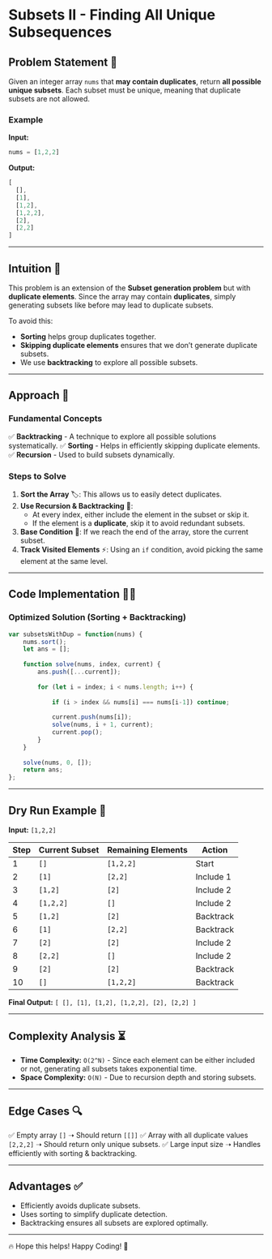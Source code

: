 # Subsets II - Finding All Unique Subsequences

## Problem Statement 📌
Given an integer array `nums` that **may contain duplicates**, return **all possible unique subsets**.
Each subset must be unique, meaning that duplicate subsets are not allowed.

### Example
**Input:**
```js
nums = [1,2,2]
```
**Output:**
```js
[
  [],
  [1],
  [1,2],
  [1,2,2],
  [2],
  [2,2]
]
```

---

## Intuition 🎯
This problem is an extension of the **Subset generation problem** but with **duplicate elements**.
Since the array may contain **duplicates**, simply generating subsets like before may lead to duplicate subsets.

To avoid this:
- **Sorting** helps group duplicates together.
- **Skipping duplicate elements** ensures that we don’t generate duplicate subsets.
- We use **backtracking** to explore all possible subsets.

---

## Approach 🚀

### **Fundamental Concepts**
✅ **Backtracking** - A technique to explore all possible solutions systematically.
✅ **Sorting** - Helps in efficiently skipping duplicate elements.
✅ **Recursion** - Used to build subsets dynamically.

### **Steps to Solve**
1. **Sort the Array** 🏷️: This allows us to easily detect duplicates.
2. **Use Recursion & Backtracking** 🔄:
   - At every index, either include the element in the subset or skip it.
   - If the element is a **duplicate**, skip it to avoid redundant subsets.
3. **Base Condition** 🚀: If we reach the end of the array, store the current subset.
4. **Track Visited Elements** ⚡: Using an `if` condition, avoid picking the same element at the same level.

---

## **Code Implementation** 🧑‍💻

### **Optimized Solution (Sorting + Backtracking)**
```js
var subsetsWithDup = function(nums) {
    nums.sort();
    let ans = [];
    
    function solve(nums, index, current) {
        ans.push([...current]);
        
        for (let i = index; i < nums.length; i++) {
           
            if (i > index && nums[i] === nums[i-1]) continue;
            
            current.push(nums[i]);
            solve(nums, i + 1, current);
            current.pop();
        }
    }
    
    solve(nums, 0, []);
    return ans;
};
```

---

## **Dry Run Example 📜**
**Input:** `[1,2,2]`

| Step | Current Subset | Remaining Elements | Action |
|------|---------------|--------------------|--------|
| 1    | `[]`          | `[1,2,2]`          | Start  |
| 2    | `[1]`         | `[2,2]`            | Include 1  |
| 3    | `[1,2]`       | `[2]`              | Include 2  |
| 4    | `[1,2,2]`     | `[]`               | Include 2  |
| 5    | `[1,2]`       | `[2]`              | Backtrack  |
| 6    | `[1]`         | `[2,2]`            | Backtrack  |
| 7    | `[2]`         | `[2]`              | Include 2  |
| 8    | `[2,2]`       | `[]`               | Include 2  |
| 9    | `[2]`         | `[2]`              | Backtrack  |
| 10   | `[]`          | `[1,2,2]`          | Backtrack  |

**Final Output:** `[ [], [1], [1,2], [1,2,2], [2], [2,2] ]`

---

## **Complexity Analysis ⏳**
- **Time Complexity:** `O(2^N)` - Since each element can be either included or not, generating all subsets takes exponential time.
- **Space Complexity:** `O(N)` - Due to recursion depth and storing subsets.

---

## **Edge Cases 🔍**
✅ Empty array `[]` ➝ Should return `[[]]`
✅ Array with all duplicate values `[2,2,2]` ➝ Should return only unique subsets.
✅ Large input size ➝ Handles efficiently with sorting & backtracking.

---

## **Advantages ✅**
- Efficiently avoids duplicate subsets.
- Uses sorting to simplify duplicate detection.
- Backtracking ensures all subsets are explored optimally.

---

🔥 Hope this helps! Happy Coding! 🚀

